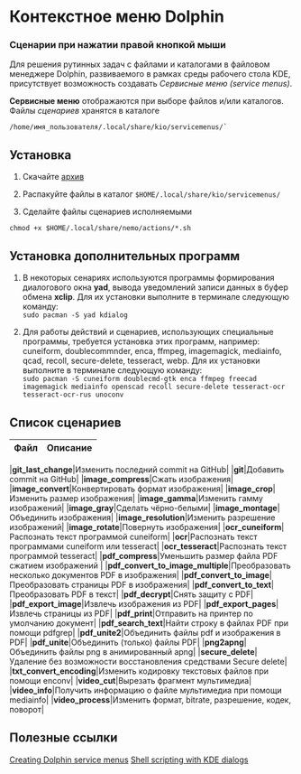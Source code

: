 # Контекстное меню Dolphin

### Сценарии при нажатии правой кнопкой мыши

Для решения рутинных задач с файлами и каталогами в файловом менеджере Dolphin, развиваемого в рамках среды рабочего стола KDE, присутствует возможность создавать *Сервисные меню (service menus)*.

**Сервисные меню** отображаются при выборе файлов и/или каталогов.  
Файлы *сценариев* хранятся в каталоге
```
/home/имя_пользователя/.local/share/kio/servicemenus/`  
```

## Установка

1. Скачайте [архив](https://github.com/tarman3/dolphine_servicemenus/archive/refs/heads/main.zip)

2. Распакуйте файлы в каталог `$HOME/.local/share/kio/servicemenus/`

3. Сделайте файлы сценариев исполняемыми
```
chmod +x $HOME/.local/share/nemo/actions/*.sh
```

## Установка дополнительных программ

1. В некоторых сенариях используются программы формирования диалогового окна **yad**, вывода уведомлений записи данных в буфер обмена **xclip**. Для их установки выполните в терминале следующую команду:  
`sudo pacman -S yad kdialog`


2. Для работы действий и сценариев, использующих специальные программы, требуется установка этих программ, например: cuneiform, doublecommnder, enca, ffmpeg, imagemagick, mediainfo, qcad, recoll, secure-delete, tesseract, webp. Для их установки выполните в терминале следующую команду:  
`sudo pacman -S cuneiform doublecmd-gtk enca ffmpeg freecad imagemagick mediainfo openscad recoll secure-delete tesseract-ocr tesseract-ocr-rus unoconv`


## Список сценариев


|Файл|Описание|
|---|---|

|**git_last_change**|Изменить последний commit на GitHub|
|**git**|Добавить commit на GitHub|
|**image_compress**|Сжать изображения|
|**image_convert**|Конвертировать формат изображения|
|**image_crop**|Изменить размер изображения|
|**image_gamma**|Изменить гамму изображений|
|**image_gray**|Сделать чёрно-белыми|
|**image_montage**|Объединить изображения|
|**image_resolution**|Изменить разрешение изображений|
|**image_rotate**|Повернуть изображения|
|**ocr_cuneiform**|Распознать текст программой cuneiform|
|**ocr**|Распознать текст программами cuneiform или tesseract|
|**ocr_tesseract**|Распознать текст программой tesseract|
|**pdf_compress**|Уменьшить размер файла PDF сжатием изображений |
|**pdf_convert_to_image_multiple**|Преобразовать несколько документов PDF в изображения|
|**pdf_convert_to_image**|Преобразовать страницы PDF в изображения|
|**pdf_convert_to_text**|Преобразовать PDF в текст|
|**pdf_decrypt**|Снять защиту с PDF|
|**pdf_export_image**|Извлечь изображения из PDF|
|**pdf_export_pages**|Извлечь страницы из PDF|
|**pdf_print**|Отправить на принтер по умолчанию документ|
|**pdf_search_text**|Найти строку в файлах PDF при помощи pdfgrep|
|**pdf_unite2**|Объединить файлы pdf и изображения в PDF|
|**pdf_unite**|Объединить (только) файлы PDF|
|**png2apng**|Объединить файлы png в анимированный apng|
|**secure_delete**|Удаление без возможности восстановления средствами Secure delete|
|**txt_convert_encoding**|Изменить кодировку текстовых файлов при помощи enconv|
|**video_cut**|Вырезать фрагмент мультимедиа|
|**video_info**|Получить информацию о файле мультимедиа при помощи mediainfo|
|**video_process**|Изменить формат, bitrate, разрешение, кодек, поворот|


## Полезные ссылки
[Creating Dolphin service menus](https://develop.kde.org/docs/apps/dolphin/service-menus)
[Shell scripting with KDE dialogs](https://develop.kde.org/docs/administration/kdialog)
